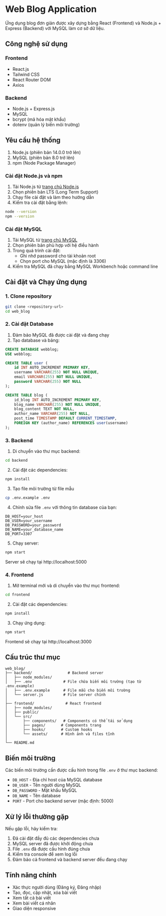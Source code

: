 # Web Blog Application

Ứng dụng blog đơn giản được xây dựng bằng React (Frontend) và Node.js + Express (Backend) với MySQL làm cơ sở dữ liệu.

## Công nghệ sử dụng

### Frontend
- React.js
- Tailwind CSS
- React Router DOM
- Axios

### Backend
- Node.js + Express.js
- MySQL
- bcrypt (mã hóa mật khẩu)
- dotenv (quản lý biến môi trường)

## Yêu cầu hệ thống

1. Node.js (phiên bản 14.0.0 trở lên)
2. MySQL (phiên bản 8.0 trở lên)
3. npm (Node Package Manager)

### Cài đặt Node.js và npm

1. Tải Node.js từ [trang chủ Node.js](https://nodejs.org/)
2. Chọn phiên bản LTS (Long Term Support)
3. Chạy file cài đặt và làm theo hướng dẫn
4. Kiểm tra cài đặt bằng lệnh:
```bash
node --version
npm --version
```

### Cài đặt MySQL

1. Tải MySQL từ [trang chủ MySQL](https://dev.mysql.com/downloads/mysql/)
2. Chọn phiên bản phù hợp với hệ điều hành
3. Trong quá trình cài đặt:
   - Ghi nhớ password cho tài khoản root
   - Chọn port cho MySQL (mặc định là 3306)
4. Kiểm tra MySQL đã chạy bằng MySQL Workbench hoặc command line

## Cài đặt và Chạy ứng dụng

### 1. Clone repository

```bash
git clone <repository-url>
cd web_blog
```

### 2. Cài đặt Database

1. Đảm bảo MySQL đã được cài đặt và đang chạy
2. Tạo database và bảng:

```sql
CREATE DATABASE webblog;
USE webblog;

CREATE TABLE user (
    id INT AUTO_INCREMENT PRIMARY KEY,
    username VARCHAR(255) NOT NULL UNIQUE,
    email VARCHAR(255) NOT NULL UNIQUE,
    password VARCHAR(255) NOT NULL
);

CREATE TABLE blog (
    id_blog INT AUTO_INCREMENT PRIMARY KEY,
    blog_name VARCHAR(255) NOT NULL UNIQUE,
    blog_content TEXT NOT NULL,
    author_name VARCHAR(255) NOT NULL,
    post_time TIMESTAMP DEFAULT CURRENT_TIMESTAMP,
    FOREIGN KEY (author_name) REFERENCES user(username)
);
```

### 3. Backend

1. Di chuyển vào thư mục backend:
```bash
cd backend
```

2. Cài đặt các dependencies:
```bash
npm install
```

3. Tạo file môi trường từ file mẫu
```bash
cp .env.example .env
```

4. Chỉnh sửa file `.env` với thông tin database của bạn:
```env
DB_HOST=your_host
DB_USER=your_username
DB_PASSWORD=your_password
DB_NAME=your_database_name
DB_PORT=3307
```

5. Chạy server:
```bash
npm start
```
Server sẽ chạy tại http://localhost:5000

### 4. Frontend

1. Mở terminal mới và di chuyển vào thư mục frontend:
```bash
cd frontend
```

2. Cài đặt các dependencies:
```bash
npm install
```

3. Chạy ứng dụng:
```bash
npm start
```
Frontend sẽ chạy tại http://localhost:3000

## Cấu trúc thư mục

```
web_blog/
├── backend/                # Backend server
│   ├── node_modules/
│   ├── .env              # File chứa biến môi trường (tạo từ .env.example)
│   ├── .env.example      # File mẫu cho biến môi trường
│   └── server.js         # File server chính
│
├── frontend/              # React frontend
│   ├── node_modules/
│   ├── public/
│   └── src/
│       ├── components/   # Components có thể tái sử dụng
│       ├── pages/       # Components trang
│       ├── hooks/       # Custom hooks
│       └── assets/      # Hình ảnh và files tĩnh
│
└── README.md
```

## Biến môi trường

Các biến môi trường cần được cấu hình trong file `.env` ở thư mục backend:

- `DB_HOST` - Địa chỉ host của MySQL database
- `DB_USER` - Tên người dùng MySQL
- `DB_PASSWORD` - Mật khẩu MySQL
- `DB_NAME` - Tên database
- `PORT` - Port cho backend server (mặc định: 5000)

## Xử lý lỗi thường gặp

Nếu gặp lỗi, hãy kiểm tra:

1. Đã cài đặt đầy đủ các dependencies chưa
2. MySQL server đã được khởi động chưa
3. File `.env` đã được cấu hình đúng chưa
4. Kiểm tra console để xem log lỗi
5. Đảm bảo cả frontend và backend server đều đang chạy

## Tính năng chính

- Xác thực người dùng (Đăng ký, Đăng nhập)
- Tạo, đọc, cập nhật, xóa bài viết
- Xem tất cả bài viết
- Xem bài viết cá nhân
- Giao diện responsive
